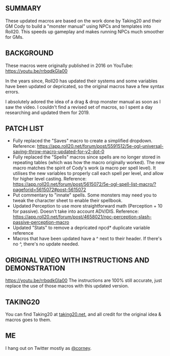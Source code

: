 ## SUMMARY
These updated macros are based on the work done by Taking20 and their GM Cody to build a "monster manual" using NPCs and templates into Roll20. This speeds up gameplay and makes running NPCs much smoother for GMs. 

## BACKGROUND
These macros were originally published in 2016 on YouTube: https://youtu.be/rrbqdkGIa00

In the years since, Roll20 has updated their systems and some variables have been updated or depricated, so the original macros have a few syntax errors. 

I absolutely adored the idea of a drag & drop monster manual as soon as I saw the video. I couldn't find a revised set of macros, so I spent a day researching and updated them for 2019.

## PATCH LIST
- Fully replaced the "Saves" macro to create a simplified dropdown. Reference: https://app.roll20.net/forum/post/5591512/5e-ogl-universal-saving-throw-macro-updated-for-v2-dot-0 
- Fully replaced the "Spells" macros since spells are no longer stored in repeating tables (which was how the macro originally worked). The new macro matches the spirit of Cody's work (a macro per spell level). It utilises the new variables to properly call each spell per level, and allow for higher level casting. Reference: https://app.roll20.net/forum/post/5615072/5e-ogl-spell-list-macro/?pageforid=5615072#post-5615072
- Put commentary to "innate" spells. Some monsters may need you to tweak the character sheet to enable their spellbook.
- Updated Perception to use more straightforward math (Perception + 10 for passive). Doesn't take into account ADV/DIS. Reference: https://app.roll20.net/forum/post/4658021/npc-perception-slash-passive-perception-macro
- Updated "Stats" to remove a depricated npcd* duplicate variable reference
- Macros that have been updated have a ^ next to their header. If there's no ^, there's no update needed.

## ORIGINAL VIDEO WITH INSTRUCTIONS AND DEMONSTRATION 
https://youtu.be/rrbqdkGIa00
The instructions are 100% still accurate, just replace the use of those macros with this updated version.

## TAKING20
You can find Taking20 at [taking20.net](https://taking20.net "Taking20"), and all credit for the original idea & macros goes to them.

## ME
I hang out on Twitter mostly as [@corney](https://twitter.com/corney/ "@corney").
